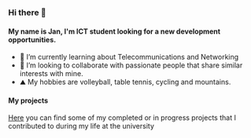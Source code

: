 ### Hi there 👋

#### My name is Jan, I'm ICT student looking for a new development opportunities.
 
- 🌱 I’m currently learning about Telecommunications and Networking 
- 👯 I’m looking to collaborate with passionate people that share similar interests with mine.
- :mountain: My hobbies are volleyball, table tennis, cycling and mountains.

#### My projects

[Here](https://github.com/janek1842?tab=repositories) you can find some of my completed or in progress projects that I contributed to during my life at the university
